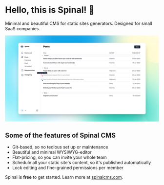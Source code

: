 # Hello, this is Spinal! 👋

Minimal and beautiful CMS for static sites generators. Designed for small SaaS companies.

<img src="https://github.com/spinalcms/.github/blob/main/profile/gh-screen.jpg?raw=true" alt="screenshot of the contents overview in Spinal" />

## Some of the features of Spinal CMS

- Git-based, so no tedious set up or maintenance
- Beautiful and minimal WYSIWYG-editor
- Flat-pricing, so you can invite your whole team
- Schedule all your static site's content, so it's published automatically
- Lock editing and fine-grained permissions per member

Spinal is **free** to get started. Learn more at [spinalcms.com](https://spinalcms.com/).
